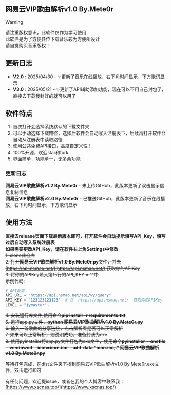 ## 网易云VIP歌曲解析v1.0 By.Mete0r

> [!Warning]  
> 请注重版权意识，此软件仅作为学习使用  
> 此软件是为了方便各位下载音乐较为方便所设计  
> 请自觉购买音乐版权！  


## 更新日志

- **V2.0** : 2025/04/30 - ✨更新了音乐在线播放，右下角时间显示，下方歌词显示
- **V3.0** : 2025/05/21 - ✨更新了API辅助添加功能，现在可以不用自己封包了，直接去下载我封好的就可以用了  

## 软件特点

1. 首次打开会选择系统默认的下载文件夹  
2. 可以手动选择下载路径，选择后软件会自动写入注册表下，后续再打开软件会自动从注册表中读取路径  
3. 使用公共免费API接口，高度自定义性！  
4. 100%开源，欢迎star和fork  
5. 界面简单，功能单一，无多余功能  

### 更新日志
**网易云VIP歌曲解析v1.2 By.Mete0r** - 未上传GitHub，此版本更新了双击显示信息复制信息  
**网易云VIP歌曲解析v2.0 By.Mete0r** - 已推送GitHub，此版本更新了音乐在线播放，右下角时间显示，下方歌词显示  

## 使用方法  
**直接去release页面下载最新版本即可，打开软件会自动提示填写API_Key，填写过后自动写入系统注册表**  
**如果需要更改API_Key，请在软件右上角Settings中修改**  
~~1. clone此仓库~~    
~~2. 打开**网易云VIP歌曲解析v1.0 By.Mete0r.py**文件，并去  [https://api.nsmao.net/](https://api.nsmao.net/)  获取你的APIKey~~  
~~3. 将你的APIKey填入第15行的API_KEY = ""中~~  
示例代码:  

``` python  
# API配置  
API_URL = "https://api.nsmao.net/api/wy/query"  
API_KEY = "123123123123"  # 在  https://api.nsmao.net/  获取你的APIKey  
LEVEL = "jymaster"~  
```  

~~4. 安装运行库文件,使用命令**pip install -r requirements.txt**~~  
~~5. 运行app.py文件，**python 网易云VIP歌曲解析v1.0 By.Mete0r.py**~~  
~~6. 输入一首歌曲的分享链接，点击解析看是否可以正常解析~~  
~~7. 如果可以正常解析，则说明成功，准备封装为exe~~  
~~8. 使用pyinstaller将app.py文件打包为exe文件，使用命令**pyinstaller --onefile --windowed --icon=icon.ico --add-data "icon.ico;." 网易云VIP歌曲解析v1.0 By.Mete0r.py**~~  

等待打包完成，在dist文件夹下找到网易云VIP歌曲解析v1.0 By.Mete0r.exe文件，双击运行即可  

有任何问题，欢迎提issue，或者在我的个人博客中联系我：[https://www.xscnas.top/](https://www.xscnas.top/)  